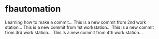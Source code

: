 # fbautomation
Learning how to make a commit...
This is a new commit from 2nd work station...
This is a new commit from 1st workstation...
This is a new commit from 3rd work station...
This Is a new commit from 4th work station...
